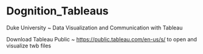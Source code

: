 # Dognition_Tableaus
Duke University ~ Data Visualization and Communication with Tableau

Download Tableau Public ~  https://public.tableau.com/en-us/s/ to open and visualize twb files
